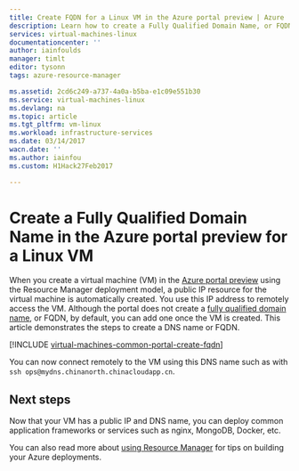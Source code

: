 ```yaml
---
title: Create FQDN for a Linux VM in the Azure portal preview | Azure
description: Learn how to create a Fully Qualified Domain Name, or FQDN, for a Resource Manager based virtual machine in the Azure portal preview.
services: virtual-machines-linux
documentationcenter: ''
author: iainfoulds
manager: timlt
editor: tysonn
tags: azure-resource-manager

ms.assetid: 2cd6c249-a737-4a0a-b5ba-e1c09e551b30
ms.service: virtual-machines-linux
ms.devlang: na
ms.topic: article
ms.tgt_pltfrm: vm-linux
ms.workload: infrastructure-services
ms.date: 03/14/2017
wacn.date: ''
ms.author: iainfou
ms.custom: H1Hack27Feb2017

---
```

# Create a Fully Qualified Domain Name in the Azure portal preview for a Linux VM

When you create a virtual machine (VM) in the [Azure portal preview](https://portal.azure.cn) using the Resource Manager deployment model, a public IP resource for the virtual machine is automatically created. You use this IP address to remotely access the VM. Although the portal does not create a [fully qualified domain name](https://en.wikipedia.org/wiki/Fully_qualified_domain_name), or FQDN, by default, you can add one once the VM is created. This article demonstrates the steps to create a DNS name or FQDN.

[!INCLUDE [virtual-machines-common-portal-create-fqdn](../../../includes/virtual-machines-common-portal-create-fqdn.md)]

You can now connect remotely to the VM using this DNS name such as with `ssh ops@mydns.chinanorth.chinacloudapp.cn`.

## Next steps
Now that your VM has a public IP and DNS name, you can deploy common application frameworks or services such as nginx, MongoDB, Docker, etc.

You can also read more about [using Resource Manager](../../azure-resource-manager/resource-group-overview.md) for tips on building your Azure deployments.
